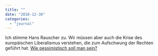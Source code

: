 ```yaml
---
title: ""
date: "2018-12-30"
categories: 
  - "journal"
---
```


Ich stimme Hans Rauscher zu. Wir müssen aber auch die Krise des europäischen Liberalismus verstehen, die zum Aufschwung der Rechten geführt hat. [Wie pessimistisch soll man sein?](https://derstandard.at/2000094946081/Wie-pessimistisch-soll-man-sein)
